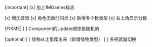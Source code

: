 [important]
[x] 加上1MGames标志

[x] 增加音效
[x] 角色无敌时闪烁
[x] 新增多个枪类型
[x] 右上角显示分数

[FIXME]
[ ] Component的Update顺序是随机的

[optional]
[ ] 怪物从土里爬出来（新增怪物类型）
[ ] 多把武器切换
